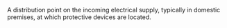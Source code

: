 A distribution point on the incoming electrical supply, typically in domestic premises, at which protective devices are located.